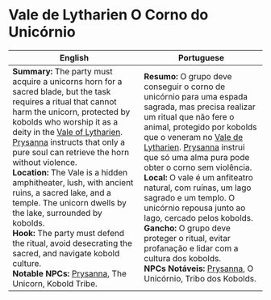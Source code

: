 # Vale de Lytharien  O Corno do Unicórnio

| English                                                                                                                                                                                                                                                                                                                                                                                                                                                                                                                                                                                                                                                                                                      | Portuguese                                                                                                                                                                                                                                                                                                                                                                                                                                                                                                                                                                                                                                                           |
| ------------------------------------------------------------------------------------------------------------------------------------------------------------------------------------------------------------------------------------------------------------------------------------------------------------------------------------------------------------------------------------------------------------------------------------------------------------------------------------------------------------------------------------------------------------------------------------------------------------------------------------------------------------------------------------------------------------ | -------------------------------------------------------------------------------------------------------------------------------------------------------------------------------------------------------------------------------------------------------------------------------------------------------------------------------------------------------------------------------------------------------------------------------------------------------------------------------------------------------------------------------------------------------------------------------------------------------------------------------------------------------------------- |
| **Summary:** The party must acquire a unicorns horn for a sacred blade, but the task requires a ritual that cannot harm the unicorn, protected by kobolds who worship it as a deity in the [Vale of Lytharien](location_vale_of_lytharien.md). [Prysanna](prysanna.md) instructs that only a pure soul can retrieve the horn without violence.<br>**Location:** The Vale is a hidden amphitheater, lush, with ancient ruins, a sacred lake, and a temple. The unicorn dwells by the lake, surrounded by kobolds.<br>**Hook:** The party must defend the ritual, avoid desecrating the sacred, and navigate kobold culture.<br>**Notable NPCs:** [Prysanna](prysanna.md), The Unicorn, Kobold Tribe. | **Resumo:** O grupo deve conseguir o corno de unicórnio para uma espada sagrada, mas precisa realizar um ritual que não fere o animal, protegido por kobolds que o veneram no [Vale de Lytharien](location_vale_of_lytharien.md). [Prysanna](prysanna.md) instrui que só uma alma pura pode obter o corno sem violência.<br>**Local:** O vale é um anfiteatro natural, com ruínas, um lago sagrado e um templo. O unicórnio repousa junto ao lago, cercado pelos kobolds.<br>**Gancho:** O grupo deve proteger o ritual, evitar profanação e lidar com a cultura dos kobolds.<br>**NPCs Notáveis:** [Prysanna](prysanna.md), O Unicórnio, Tribo dos Kobolds. |



















